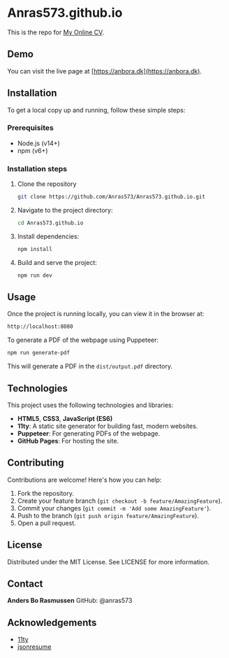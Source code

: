 # Anras573.github.io

This is the repo for [My Online CV](https://anbora.dk).

## Demo

You can visit the live page at [https://anbora.dk](https://anbora.dk).

## Installation

To get a local copy up and running, follow these simple steps:

### Prerequisites

- Node.js (v14+)
- npm (v6+)

### Installation steps

1. Clone the repository

    ```bash
    git clone https://github.com/Anras573/Anras573.github.io.git
    ```

2. Navigate to the project directory:

    ```bash
    cd Anras573.github.io
    ```

3. Install dependencies:

    ```bash
    npm install
    ```

4. Build and serve the project:

    ```bash
    npm run dev
    ```

## Usage

Once the project is running locally, you can view it in the browser at:

```bash
http://localhost:8080
```

To generate a PDF of the webpage using Puppeteer:

```bash
npm run generate-pdf
```

This will generate a PDF in the `dist/output.pdf` directory.

## Technologies

This project uses the following technologies and libraries:

- **HTML5**, **CSS3**, **JavaScript (ES6)**
- **11ty**: A static site generator for building fast, modern websites.
- **Puppeteer**: For generating PDFs of the webpage.
- **GitHub Pages**: For hosting the site.

## Contributing

Contributions are welcome! Here's how you can help:

1. Fork the repository.
2. Create your feature branch (`git checkout -b feature/AmazingFeature`).
3. Commit your changes (`git commit -m 'Add some AmazingFeature'`).
4. Push to the branch (`git push origin feature/AmazingFeature`).
5. Open a pull request.

## License

Distributed under the MIT License. See LICENSE for more information.

## Contact

**Anders Bo Rasmussen**
GitHub: @anras573

## Acknowledgements

- [11ty](https://www.11ty.dev/)
- [jsonresume](https://jsonresume.org/)